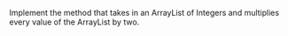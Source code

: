 Implement the method that takes in an ArrayList of Integers and multiplies every value of the ArrayList by two.